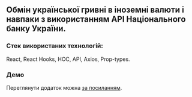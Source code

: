 ## Обмін української гривні в іноземні валюти і навпаки з використанням API Національного банку України.
### Стек використаних технологій: 
React, 
React Hooks, 
HOC,
API,
Axios, 
Prop-types.


### Демо
Переглянути додаток можна [за посиланням](https://goncharenko-au.github.io/converter/).



